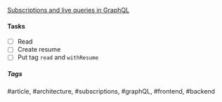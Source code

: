 [Subscriptions and live queries in GraphQL](https://the-guild.dev/blog/subscriptions-and-live-queries-real-time-with-graphql)

#### Tasks
- [ ] Read
- [ ] Create resume
- [ ] Put tag `read` and `withResume`

##### Tags
#article, #architecture, #subscriptions, #graphQL, #frontend, #backend 
